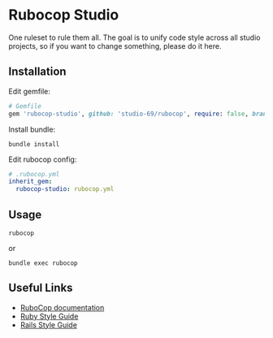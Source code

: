 # Rubocop Studio

One ruleset to rule them all. The goal is to unify code style across all studio projects, so if you want to change something, please do it here.

## Installation

Edit gemfile:
```ruby
# Gemfile
gem 'rubocop-studio', github: 'studio-69/rubocop', require: false, branch: :main
```

Install bundle:
```shell
bundle install
```

Edit rubocop config:
```yaml
# .rubocop.yml
inherit_gem:
  rubocop-studio: rubocop.yml
```

## Usage

```shell
rubocop
```

or

```shell
bundle exec rubocop
```

## Useful Links

- [RuboCop documentation](https://docs.rubocop.org/)
- [Ruby Style Guide](https://rubystyle.guide/)
- [Rails Style Guide](https://rails.rubystyle.guide)